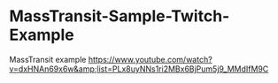 # MassTransit-Sample-Twitch-Example
MassTransit example https://www.youtube.com/watch?v=dxHNAn69x6w&amp;list=PLx8uyNNs1ri2MBx6BjPum5j9_MMdIfM9C
